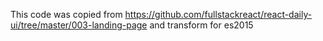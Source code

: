 This code was copied from https://github.com/fullstackreact/react-daily-ui/tree/master/003-landing-page and transform for es2015
